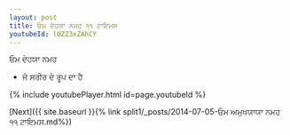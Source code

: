 ```yaml
---
layout: post
title: ਓਮ ਦੇਹਯਾ ਨਮਹ ੧੧ ਟਾਇਮਸ
youtubeId: l0ZZ3xZAhCY
---
```

 
 
 ਓਮ ਦੇਹਯਾ ਨਮਹ  
 
 -  ਜੋ ਸਰੀਰ ਦੇ ਰੂਪ ਦਾ ਹੈ 
 
  
 
  
 
 
 
 
 
 


{% include youtubePlayer.html id=page.youtubeId %}
 
[Next]({{ site.baseurl }}{% link  split1/_posts/2014-07-05-ਓਮ ਅਮੁਖਯਾਯਾ ਨਮਹ ੧੧ ਟਾਇਮਸ.md%})
 
